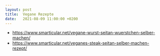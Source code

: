 ```yaml
---
layout: post
title:  Vegane Rezepte
date:   2021-08-09 11:00:00 +0200
---
```


* <https://www.smarticular.net/vegane-wurst-seitan-wuerstchen-selber-machen/>
* <https://www.smarticular.net/veganes-steak-seitan-selber-machen-rezept/>
